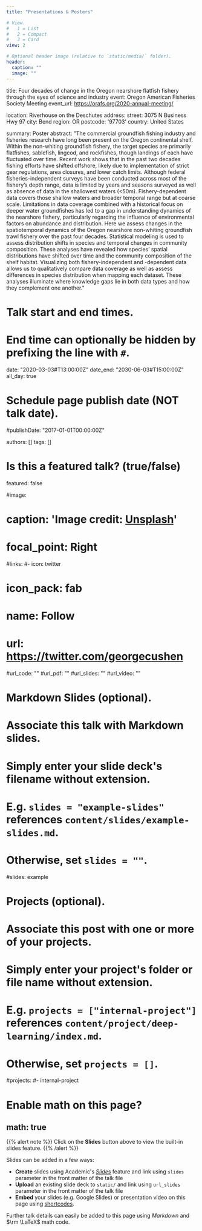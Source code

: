 ```yaml
---
title: "Presentations & Posters"

# View.
#   1 = List
#   2 = Compact
#   3 = Card
view: 2

# Optional header image (relative to `static/media/` folder).
header:
  caption: ""
  image: ""
---
```

title: Four decades of change in the Oregon nearshore flatfish fishery through the eyes of science and industry
event: Oregon American Fisheries Society Meeting
event_url: https://orafs.org/2020-annual-meeting/

location: Riverhouse on the Deschutes
address:
  street: 3075 N Business Hwy 97
  city: Bend
  region: OR
  postcode: '97703'
  country: United States

summary: Poster
abstract: "The commercial groundfish fishing industry and fisheries research have long been present on the Oregon continental shelf. Within the non-whiting groundfish fishery, the target species are primarily flatfishes, sablefish, lingcod, and rockfishes, though landings of each have fluctuated over time. Recent work shows that in the past two decades fishing efforts have shifted offshore, likely due to implementation of strict gear regulations, area closures, and lower catch limits. Although federal fisheries-independent surveys have been conducted across most of the fishery’s depth range, data is limited by years and seasons surveyed as well as absence of data in the shallowest waters (<50m). Fishery-dependent data covers those shallow waters and broader temporal range but at coarse scale. Limitations in data coverage combined with a historical focus on deeper water groundfishes has led to a gap in understanding dynamics of the nearshore fishery, particularly regarding the influence of environmental factors on abundance and distribution. Here we assess changes in the spatiotemporal dynamics of the Oregon nearshore non-whiting groundfish trawl fishery over the past four decades. Statistical modeling is used to assess distribution shifts in species and temporal changes in community composition. These analyses have revealed how species’ spatial distributions have shifted over time and the community composition of the shelf habitat. Visualizing both fishery-independent and -dependent data allows us to qualitatively compare data coverage as well as assess differences in species distribution when mapping each dataset. These analyses illuminate where knowledge gaps lie in both data types and how they complement one another."

# Talk start and end times.
#   End time can optionally be hidden by prefixing the line with `#`.
date: "2020-03-03#T13:00:00Z"
date_end: "2030-06-03#T15:00:00Z"
all_day: true

# Schedule page publish date (NOT talk date).
#publishDate: "2017-01-01T00:00:00Z"

authors: []
tags: []

# Is this a featured talk? (true/false)
featured: false

#image:
#  caption: 'Image credit: [**Unsplash**](https://unsplash.com/photos/bzdhc5b3Bxs)'
#  focal_point: Right

#links:
#- icon: twitter
#  icon_pack: fab
#  name: Follow
#  url: https://twitter.com/georgecushen
#url_code: ""
#url_pdf: ""
#url_slides: ""
#url_video: ""

# Markdown Slides (optional).
#   Associate this talk with Markdown slides.
#   Simply enter your slide deck's filename without extension.
#   E.g. `slides = "example-slides"` references `content/slides/example-slides.md`.
#   Otherwise, set `slides = ""`.
#slides: example

# Projects (optional).
#   Associate this post with one or more of your projects.
#   Simply enter your project's folder or file name without extension.
#   E.g. `projects = ["internal-project"]` references `content/project/deep-learning/index.md`.
#   Otherwise, set `projects = []`.
#projects:
#- internal-project

# Enable math on this page?
math: true
---

{{% alert note %}}
Click on the **Slides** button above to view the built-in slides feature.
{{% /alert %}}

Slides can be added in a few ways:

- **Create** slides using Academic's [*Slides*](https://sourcethemes.com/academic/docs/managing-content/#create-slides) feature and link using `slides` parameter in the front matter of the talk file
- **Upload** an existing slide deck to `static/` and link using `url_slides` parameter in the front matter of the talk file
- **Embed** your slides (e.g. Google Slides) or presentation video on this page using [shortcodes](https://sourcethemes.com/academic/docs/writing-markdown-latex/).

Further talk details can easily be added to this page using *Markdown* and $\rm \LaTeX$ math code.
